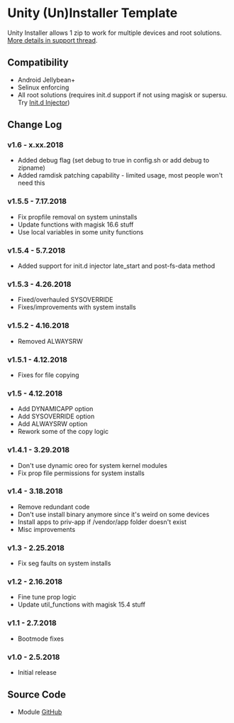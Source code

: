 # Unity (Un)Installer Template
Unity Installer allows 1 zip to work for multiple devices and root solutions. [More details in support thread](https://forum.xda-developers.com/apps/magisk/module-audio-modification-library-t3579612).

## Compatibility
* Android Jellybean+
* Selinux enforcing
* All root solutions (requires init.d support if not using magisk or supersu. Try [Init.d Injector](https://forum.xda-developers.com/android/software-hacking/mod-universal-init-d-injector-wip-t3692105))

## Change Log
### v1.6 - x.xx.2018
* Added debug flag (set debug to true in config.sh or add debug to zipname)
* Added ramdisk patching capability - limited usage, most people won't need this

### v1.5.5 - 7.17.2018
* Fix propfile removal on system uninstalls
* Update functions with magisk 16.6 stuff
* Use local variables in some unity functions

### v1.5.4 - 5.7.2018
* Added support for init.d injector late_start and post-fs-data method

### v1.5.3 - 4.26.2018
* Fixed/overhauled SYSOVERRIDE
* Fixes/improvements with system installs

### v1.5.2 - 4.16.2018
* Removed ALWAYSRW

### v1.5.1 - 4.12.2018
* Fixes for file copying

### v1.5 - 4.12.2018
* Add DYNAMICAPP option
* Add SYSOVERRIDE option
* Add ALWAYSRW option
* Rework some of the copy logic

### v1.4.1 - 3.29.2018
* Don't use dynamic oreo for system kernel modules
* Fix prop file permissions for system installs

### v1.4 - 3.18.2018
* Remove redundant code
* Don't use install binary anymore since it's weird on some devices
* Install apps to priv-app if /vendor/app folder doesn't exist
* Misc improvements

### v1.3 - 2.25.2018
* Fix seg faults on system installs

### v1.2 - 2.16.2018
* Fine tune prop logic
* Update util_functions with magisk 15.4 stuff

### v1.1 - 2.7.2018
* Bootmode fixes

### v1.0 - 2.5.2018
* Initial release

## Source Code
* Module [GitHub](https://github.com/Zackptg5/Unity)
